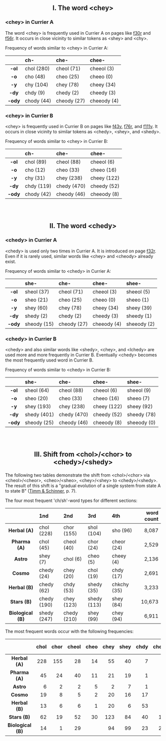 ## ﻿<p align='center'>I. The word &lt;chey&gt;</p>

### &lt;chey&gt; in Currier A

The word &lt;chey&gt; is frequently used in Currier A on pages like <a href="http://www.voynichese.com/#/exa:chey:plum/exa:shey:mauve/exa:ckhey:puce/exa:rchey:lavender/f30r/0">f30r</a> and <a href="http://www.voynichese.com/#/exa:chy:puce/exa:chey:plum/f56r/680">f56r</a>. It occurs in close vicinity to similar tokens as &lt;shey&gt; and &lt;chy&gt;.

Frequency of words similar to &lt;chey&gt; in Currier A:

|            | ch-        | che-        | chee-       |
|:----------:|:---------- |:----------- |:----------- |
|  **-ol**   | chol (280) | cheol (71)  | cheeol (3)  |
|  **-o**    | cho (48)   | cheo (25)   | cheeo (0)   |
|  **-y**    | chy (104)  | chey (78)   | cheey (34)  |
|  **-dy**   | chdy (9)   | chedy (2)   | cheedy (3)  |
|  **-ody**  | chody (44) | cheody (27) | cheeody (4) |

### &lt;chey&gt; in Currier B

&lt;chey&gt; is frequently used in Currier B on pages like <a href="http://www.voynichese.com/#/exa:chedy:plum/exa:chey:mauve/exa:shedy:lavender/exa:chdy:puce/f43v/340">f43v</a>, <a href="http://www.voynichese.com/#/exa:shey:plum/exa:chey:mauve/exa:chedy:puce/exa:shedy:lavender/f76r/1061">f76r</a>, and <a href="http://www.voynichese.com/#/exa:chedy:plum/exa:chey:mauve/exa:shedy:lavender/exa:shey:puce/f111v/1521">f111v</a>. It occurs in close vicinity to similar tokens as &lt;chedy&gt;, &lt;shey&gt;, and &lt;shedy&gt;.

Frequency of words similar to &lt;chey&gt; in Currier B:

|            | ch-        | che-        | chee-       |
|:----------:|:---------- |:----------- |:----------- |
|  **-ol**   | chol (89)  | cheol (88)  | cheeol (6)  |
|  **-o**    | cho (12)   | cheo (33)   | cheeo (16)  |
|  **-y**    | chy (31)   | chey (238)  | cheey (122) |
|  **-dy**   | chdy (119) | chedy (470) | cheedy (52) |
|  **-ody**  | chody (42) | cheody (46) | cheeody (8) |

## ﻿<p align='center'>II. The word &lt;chedy&gt;</p>

### &lt;chedy&gt; in Currier A

&lt;chedy&gt; is used only two times in Currier A. It is introduced on page <a href="http://www.voynichese.com/#/exa:chedy:crimson/all:hey:lavender/f32r/0">f32r</a>. Even if it is rarely used, similar words like &lt;chey&gt; and &lt;cheody&gt; already exist.

Frequency of words similar to &lt;chedy&gt; in Currier A:

|            | she-        | che-        | chee-       | shee-       |
|:----------:|:----------- |:----------- |:----------- |:----------- |
|  **-ol**   | sheol (37)  | cheol (71)  | cheeol (3)  | sheeol (5)  |
|  **-o**    | sheo (21)   | cheo (25)   | cheeo (0)   | sheeo (1)   |
|  **-y**    | shey (60)   | chey (78)   | cheey (34)  | sheey (39)  |
|  **-dy**   | shedy (2)   | chedy (2)   | cheedy (3)  | sheedy (1)  |
|  **-ody**  | sheody (15) | cheody (27) | cheeody (4) | sheeody (2) |

### &lt;chedy&gt; in Currier B

&lt;chedy&gt; and also similar words like &lt;shedy&gt;, &lt;chey&gt;,  and &lt;lchedy&gt; are used more and more frequently in Currier B. Eventually &lt;chedy&gt; becomes the most frequently used word in Currier B.

Frequency of words similar to &lt;chedy&gt; in Currier B:

|            | she-        | che-        | chee-       | shee-       |
|:----------:|:----------- |:----------- |:----------- |:----------- |
|  **-ol**   | sheol (64)  | cheol (88)  | cheeol (6)  | sheeol (9)  |
|  **-o**    | sheo (20)   | cheo (33)   | cheeo (16)  | sheeo (7)   |
|  **-y**    | shey (193)  | chey (238)  | cheey (122) | sheey (92)  |
|  **-dy**   | shedy (401) | chedy (470) | cheedy (52) | sheedy (78) |
|  **-ody**  | sheody (25) | cheody (46) | cheeody (8) | sheeody (0) |

## ﻿<p align='center'>III. Shift from &lt;chol&gt;/&lt;chor&gt; to &lt;chedy&gt;/&lt;shedy&gt;

The following two tables demonstrate the shift from &lt;chol&gt;/&lt;chor&gt; via &lt;cheol&gt;/&lt;cheor&gt;, &lt;cheo&gt;/&lt;sheo&gt;, &lt;chey&gt;/&lt;shey&gt; to &lt;chedy&gt;/&lt;shedy&gt;. The result of this shift is a "gradual evolution of a single system from state A to state B" (<a href="https://doi.org/10.1080/01611194.2019.1596999">Timm & Schinner</a>, p. 7).

The four most frequent 'ch/sh'-word types for different sections:

|                 | 1nd        | 2nd         | 3rd        | 4th        | word count |
|:---------------:|:---------- |:----------- |:---------- |:---------- | ----------:|
|  **Herbal (A)** | chol (228) | chor (155)  | shol (104) | sho (96)   | 8,087 |
|  **Pharma (A)** | chol (45)  | cheol (40)  | chor (24)  | cheor (24) | 2,529 |
|  **Astro**      | shey  (7)  | chol (6)    | cheo (5)   | cheey (4)  | 2,136 |
|  **Cosmo**      | chedy (24) | chey (20)   | chol (19)  | chdy (17)  | 2,691 |
|  **Herbal (B)** | chedy (62) | chdy (53)   | shedy (35) | chkchy (35) | 3,233 |
|  **Stars (B)**  | chedy (190) | chey (123) | shedy (113) | shey (84) | 10,673 |
|  **Biological (B)** | shedy (247) | chedy (210) | shey (99) | chey (94) | 6,911 |

The most frequent words occur with the following frequencies:

|                 | chol   | chor  | cheol | cheo  | chey  | shey  | chdy  | chedy | shedy | word count |
|:---------------:| ------:| -----:| -----:| -----:| -----:| -----:| -----:| -----:| -----:| ----------:|
|  **Herbal (A)** | 228    | 155   | 28    | 14    | 55    | 40    | 7     | 1     |       | 8,087 |
|  **Pharma (A)** | 45     | 24    | 40    | 11    | 21    | 19    | 1     | 1     | 1     | 2,529 |
|  **Astro**      | 6      | 2     | 2     | 5     | 2     | 7     | 1     | 4     |       | 2,136 |
|  **Cosmo**      | 19     | 8     | 5     | 2     | 20    | 16    | 17    | 24    | 17    | 2,691 |
|  **Herbal (B)** | 13     | 6     | 6     | 1     | 20    | 6     | 53    | 62    | 35    | 3,233 |
|  **Stars (B)**  | 62     | 19    | 52    | 30    | 123   | 84    | 40    | 190   | 113   | 10,673 |
|  **Biological (B)** | 14 | 1     | 29    |       | 94    | 99    | 23    | 210   | 247   | 6,911 |
